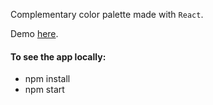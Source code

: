 Complementary color palette made with `React`.

Demo [here](https://complementary-colors-madaf.netlify.com/).

#### To see the app locally:
* npm install
* npm start

